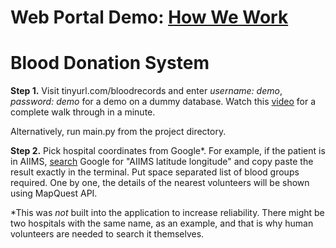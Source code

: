# Web Portal Demo: [How We Work](https://drive.google.com/open?id=17nIat-GgiB-2KqJq7hb5Du7DmvQGdH3P)

# Blood Donation System

**Step 1.**
Visit tinyurl.com/bloodrecords and enter _username: demo_, _password: demo_ for a demo on a dummy database. Watch this [video](https://drive.google.com/open?id=17nIat-GgiB-2KqJq7hb5Du7DmvQGdH3P) for a complete walk through in a minute.

Alternatively, run main.py from the project directory. 

**Step 2.**
Pick hospital coordinates from Google*. For example, if the patient is in AIIMS, [search](https://www.google.com/search?q=aiims+latitude+longitude) Google for "AIIMS latitude longitude" and copy paste the result exactly in the terminal. Put space separated list of blood groups required. One by one, the details of the nearest volunteers will be shown using MapQuest API.

\*This was _not_ built into the application to increase reliability. There might be two hospitals with the same name, as an example, and that is why human volunteers are needed to search it themselves.
